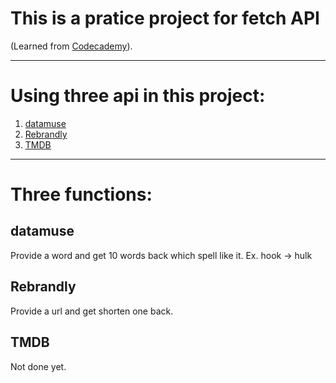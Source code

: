 # This is a pratice project for fetch API
(Learned from [Codecademy](http://www.codecademy.com/)).

---
# Using three api in this project:
1. [datamuse](https://www.datamuse.com/api/)
2. [Rebrandly](https://developers.rebrandly.com/docs)
3. [TMDB](https://www.themoviedb.org/)
---
# Three functions:
## datamuse
Provide a word and get 10 words back which spell like it.
Ex. hook -> hulk

## Rebrandly
Provide a url and get shorten one back.

## TMDB
Not done yet.
